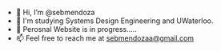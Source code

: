 - 👋 Hi, I’m @sebmendoza
- 🌱 I'm studying Systems Design Engineering and UWaterloo.
- 💞️ Perosnal Website is in progress.....
- 📫 Feel free to reach me at sebmendozaa@gmail.com

<!---
sebmendoza/sebmendoza is a ✨ special ✨ repository because its `README.md` (this file) appears on your GitHub profile.
You can click the Preview link to take a look at your changes.
--->
